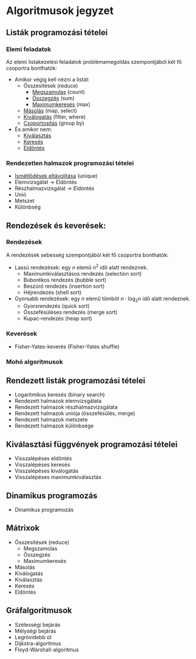 # Algoritmusok jegyzet

## Listák programozási tételei

### Elemi feladatok
Az elemi listakezelési feladatok problémamegoldás szempontjából két fő csoportra bonthatók:

- Amikor végig kell nézni a listát: 
    - Összesítések (reduce)
        - [Megszamolas](elemi_programozasi_tetelek/megszamolas/) (count)
        - [Összegzés](elemi_programozasi_tetelek/osszegzes/) (sum)
        - [Maximumkeresés](elemi_programozasi_tetelek/maximumkereses/) (max)
    - [Másolás](elemi_programozasi_tetelek/masolas/) (map, select)
    - [Kiválogatás](elemi_programozasi_tetelek/kivalogatas/) (filter, where)
    - [Csoportosítás](elemi_programozasi_tetelek/csoportositas/) (group by)
- És amikor nem: 
    - [Kiválasztás](elemi_programozasi_tetelek/kivalasztas/)
    - [Keresés](elemi_programozasi_tetelek/kereses/)
    - [Eldöntés](elemi_programozasi_tetelek/kereses/) 

### Rendezetlen halmazok programozási tételei
- [Ismétlődések eltávolítása](rendezetlen_halmazok_tetelei/ismetlodesek_eltavolitasa/) (unique)
- Elemvizsgálat -> Eldöntés
- Részhalmazvizsgálat -> Eldöntés
- Unió
- Metszet
- Különbség
<!-- - Szimmetrikus differencia -->

## Rendezések és keverések: 

### Rendezések
A rendezések sebesség szempontjából két fő csoportra bonthatók:

- Lassú rendezések: egy $n$ elemű $n^2$ idő alatt rendeznek.
    - Maximumkiválasztásos rendezés (selection sort)
    - Buborékos rendezés (bubble sort)
    - Beszúró rendezés (insertion sort)
    - Héjrendezés (shell sort)
- Gyorsabb rendezések: egy $n$ elemű tömböt $n\cdot \log_2 n$ idő alatt rendeznek. 
    - Gyorsrendezés (quick sort)
    - Összefésüléses rendezés (merge sort)
    - Kupac-rendezés (heap sort)

### Keverések
- Fisher-Yates-keverés (Fisher-Yates shuffle)

### Mohó algoritmusok

## Rendezett listák programozási tételei
- Logaritmikus keresés (binary search)
- Rendezett halmazok elemvizsgálata
- Rendezett halmazok részhalmazvizsgálata
- Rendezett halmazok uniója (összefésülés, merge)
- Rendezett halmazok metszete
- Rendezett halmazok különbsége

## Kiválasztási függvények programozási tételei 
- Visszalépéses eldöntés
- Visszalépéses keresés
- Visszalépéses kiválogatás
- Visszalépéses maximumkiválasztás

## Dinamikus programozás
- Dinamikus programozás 

## Mátrixok
- Összesítések (reduce)
    - Megszamolas
    - Összegzés
    - Maximumkeresés
- Másolás
- Kiválogatás
- Kiválasztás
- Keresés
- Eldöntés

## Gráfalgoritmusok
- Szélességi bejárás
- Mélységi bejárás
- Legrövidebb út
- Dijkstra-algoritmus
- Floyd-Warshall-algoritmus